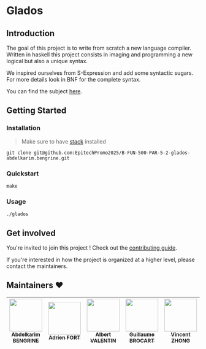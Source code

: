 # Glados

## Introduction

The goal of this project is to write from scratch a new language compiler. Written in haskell this project consists in imaging and programming a new logical but also a unique syntax.

We inspired ourselves from S-Expression and add some syntactic sugars. For more details look in BNF for the complete syntax.

You can find the subject [here](./.github/assets/subject.pdf).

## Getting Started

### Installation

> Make sure to have [stack](https://docs.haskellstack.org/en/stable/install_and_upgrade/) installed

```
git clone git@github.com:EpitechPromo2025/B-FUN-500-PAR-5-2-glados-abdelkarim.bengrine.git
```

### Quickstart

```
make
```

### Usage

```
./glados
```

## Get involved

You're invited to join this project ! Check out the [contributing guide](./CONTRIBUTING.md).

If you're interested in how the project is organized at a higher level, please contact the maintainers.

## Maintainers :heart:

| [<img src="https://github.com/AbdelkarimBENGRINE.png?size=85" width=85><br><sub>Abdelkarim BENGRINE</sub>](https://github.com/AbdelkarimBENGRINE) | [<img src="https://github.com/adrienfort.png?size=85" width=85><br><sub>Adrien FORT</sub>](https://github.com/adrienfort) | [<img src="https://github.com/OnsagerHe.png?size=85" width=85><br><sub>Albert VALENTIN</sub>](https://github.com/OnsagerHe) | [<img src="https://github.com/BroGuillaume.png?size=85" width=85><br><sub>Guillaume BROCART</sub>](https://github.com/BroGuillaume) | [<img src="https://github.com/Viincent-Zhong.png?size=85" width=85><br><sub>Vincent ZHONG</sub>](https://github.com/Viincent-Zhong)
| :---: | :---: | :---: | :---: | :---: |